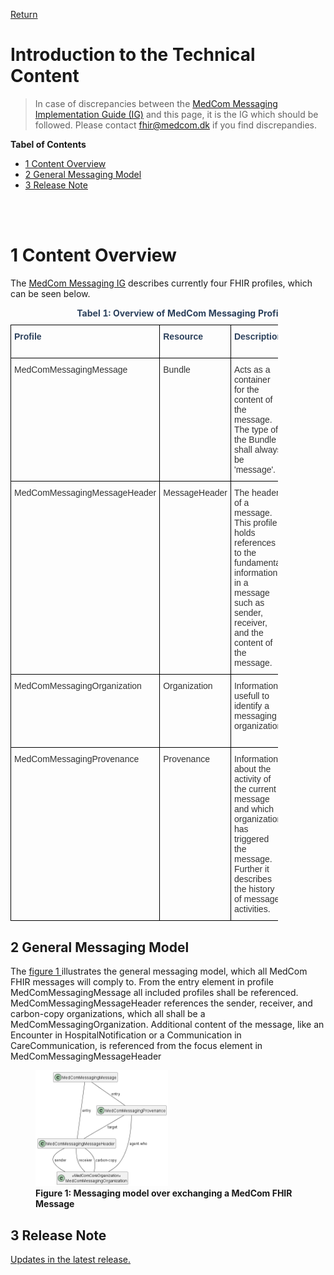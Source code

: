 [Return](../../index.md)

# Introduction to the Technical Content
> In case of discrepancies between the <a href="https://build.fhir.org/ig/medcomdk/dk-medcom-messaging/" target="_blank">MedCom Messaging Implementation Guide (IG)</a>
 and this page, it is the IG which should be followed. Please contact <fhir@medcom.dk> if you find discrepandies.
 
**Tabel of Contents**
* [1 Content Overview](#1-content-overview)
* [2 General Messaging Model](#2-general-messaging-model) 
* [3 Release Note](#3-release-note)
<br>
<br>

# 1 Content Overview
The <a href="https://build.fhir.org/ig/medcomdk/dk-medcom-messaging/" target="_blank">MedCom Messaging IG</a> describes currently four FHIR profiles, which can be seen below. 

<style type="text/css">
.tg  {border-collapse:collapse;border-spacing:0;width:85%}
.tg td{border-color:black;border-style:solid;border-width:1px;font-family:Arial, sans-serif;font-size:14px;
  overflow:hidden;padding:10px 5px;word-break:normal;}
.tg th{border-color:black;border-style:solid;border-width:1px;font-family:Arial, sans-serif;font-size:14px;
  font-weight:normal;overflow:hidden;padding:10px 5px;word-break:normal;}
.tg .tg-tysj{color:#333333;text-align:left;vertical-align:top}
.tg .tg-wqo7{color:#2c415c;text-align:left;vertical-align:top}
</style>
<table class="tg">
<caption style="color:#2c415c; font-weight:bold;text-align:center"> Tabel 1: Overview of MedCom Messaging Profiles  </caption>
<thead>
  <tr>
    <th class="tg-wqo7"><span style="font-weight:bold">Profile</span></th>
    <th class="tg-wqo7"><span style="font-weight:bold">Resource</span></th>
    <th class="tg-wqo7"><span style="font-weight:bold">Description</span></th>
    <th class="tg-wqo7"><span style="font-weight:bold">Must Support elements</span></th>
  </tr>
</thead>
<tbody>
  <tr>
    <td class="tg-tysj">MedComMessagingMessage</td>
    <td class="tg-tysj">Bundle</td>
    <td class="tg-tysj">Acts as a container for the content of the message. The type of the Bundle shall always be 'message'.</td>
    <td class="tg-tysj">Message id<br>Timestamp<br>Reference to all included profiles</td>
  </tr>
  <tr>
    <td class="tg-tysj">MedComMessagingMessageHeader</td>
    <td class="tg-tysj">MessageHeader</td>
    <td class="tg-tysj">The header of a message. This profile holds references to the fundamental information in a message such as sender, receiver, and the content of the message.</td>
    <td class="tg-tysj">MessagHeader id<br>Narrative text<br>Type of message<br>Sender Organization<br>Receiver Organization<br>Carbon Copy<br>Receiver of the receipt</td>
  </tr>
  <tr>
    <td class="tg-tysj">MedComMessagingOrganization</td>
    <td class="tg-tysj">Organization</td>
    <td class="tg-tysj">Information usefull to identify a messaging organization</td>
    <td class="tg-tysj">Identifier (SOR-id)<br>Identifier (EAN/GLN-number)<br>Name</td>
  </tr>
  <tr>
    <td class="tg-tysj">MedComMessagingProvenance</td>
    <td class="tg-tysj">Provenance</td>
    <td class="tg-tysj">Information about the activity of the current message and which organization has triggered the message. Further it describes the history of message activities.</td>
    <td class="tg-tysj">Targets the MessageHeader<br>Timestamps<br>Activity of the message<br>Sender organization<br>If the message is a response to a previuos message</td>
  </tr>
</tbody>
</table>


## 2 General Messaging Model
The <a href="#Fig1" rel="noopener noreferrer"> figure 1 </a> illustrates the general messaging model, which all MedCom FHIR messages will comply to. From the entry element in profile MedComMessagingMessage all included profiles shall be referenced. MedComMessagingMessageHeader references the sender, receiver, and carbon-copy organizations, which all shall be a MedComMessagingOrganization. Additional content of the message, like an Encounter in HospitalNotification or a Communication in CareCommunication, is referenced from the focus element in MedComMessagingMessageHeader


<figure>
<img src="../images/MessagingModel.png" alt="General Messaging Model when exchanging a MedCom FHIR Message." style="width:50%" id="Fig1">
<figcaption text-align="center"><b>Figure 1: Messaging model over exchanging a MedCom FHIR Message </b> </figcaption>
</figure>

## 3 Release Note
[Updates in the latest release.](ReleaseNotesTechnicalContent.md)